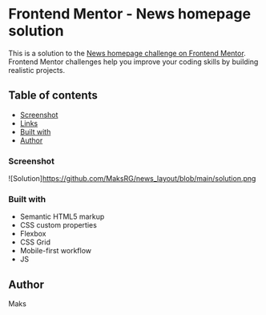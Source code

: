 # Frontend Mentor - News homepage solution

This is a solution to the [News homepage challenge on Frontend Mentor](https://www.frontendmentor.io/challenges/news-homepage-H6SWTa1MFl). Frontend Mentor challenges help you improve your coding skills by building realistic projects. 

## Table of contents

  - [Screenshot](#screenshot)
  - [Links](#links)
  - [Built with](#built-with)
- [Author](#author)

### Screenshot
![Solution]https://github.com/MaksRG/news_layout/blob/main/solution.png


### Built with

- Semantic HTML5 markup
- CSS custom properties
- Flexbox
- CSS Grid
- Mobile-first workflow
- JS

## Author

Maks
